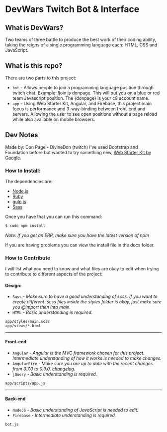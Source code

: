 # DevWars Twitch Bot & Interface

## What is DevWars?

 Two teams of three battle to produce the best work of their coding ability, taking the reigns of a single programming language each: HTML, CSS and JavaScript.

## What is this repo?

There are two parts to this project:

- `bot` - Allows people to join a programming language position through twitch chat. Example: !join js donpage. This will put you on a blue or red team Javascript position. The {donpage} is your c9 account name.
- `app` - Using Web Starter Kit, Angular, and Firebase, this project main focus is performance and 3-way-binding between front-end and servers. Allowing the user to see open positions without a page reload while also available on mobile browsers.

## Dev Notes

Made by: Don Page - DivineDon (twitch)
I've used Bootstrap and Foundation before but wanted to try something new, [Web Starter Kit by Google](https://developers.google.com/web/starter-kit/).

### How to Install:

The dependencies are:
* [Node.js](http://nodejs.org)
* [Ruby](https://www.ruby-lang.org/)
* [gulp.js](http://gulpjs.com)
* [Sass](http://sass-lang.com/install)

Once you have that you can run this command:
```sh
$ sudo npm install
```
*Note: If you get an ERR, make sure you have the latest version of npm*

If you are having problems you can view the install file in the docs folder.

### How to Contribute
I will list what you need to know and what files are okay to edit when trying to contribute to different aspects of the project:

#### Design: 
- `Sass` - *Make sure to have a good understanding of scss. If you want to create different .scss files inside the styles folder is okay, just make sure you @import then into main.*
- `HTML` - *Basic understanding is required.*
```
app/styles/main.scss
app/views/*.html
```

---

#### Front-end
- `Angular` - *Angular is the MVC framework chosen for this project. Intermediate understanding of how it works is needed to make changes.*
- `AngularFire` - *Make sure you are up to date with the recent changes from 0.7.0 to 0.9.0. [changelog](https://www.firebase.com/docs/web/libraries/angular/changelog.html).*
- `jQuery` - *Basic understanding is required.*
```
app/scripts/app.js
```

---

#### Back-end
- `NodeJS` - *Basic understanding of JavaScript is needed to edit.*
- `Firebase` - *Intermediate understanding is required.*
```
bot.js
```







